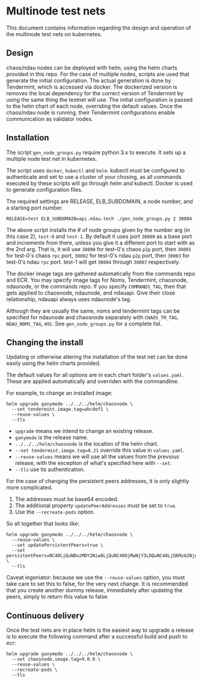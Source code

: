 
# Multinode test nets

This document contains information regarding the design and operation of the multinode test nets on kubernetes.

## Design

chaos/ndau nodes can be deployed with helm, using the helm charts provided in this repo. For the case of multiple nodes, scripts are used that generate the initial configuration. The actual generation is done by Tendermint, which is accessed via docker. The dockerized version is removes the local dependency for the correct version of Tendermint by using the same thing the testnet will use. The initial configuration is passed to the helm chart of each node, overriding the default values. Once the chaos/ndau node is running, their Tendermint configurations enable communication as validator nodes.

## Installation

The script `gen_node_groups.py` require python 3.x to execute. It sets up a multiple node test net in kubernetes.

The script uses `docker`, `kubectl` and `helm`. kubectl must be configured to authenticate and set to use a cluster of your chosing, as all commands executed by these scripts will go through helm and kubectl. Docker is used to generate configuration files.

The required settings are RELEASE, ELB_SUBDOMAIN, a node number, and a starting port number.

```
RELEASE=test ELB_SUBDOMAIN=api.ndau.tech ./gen_node_groups.py 2 30004
```

The above script installs the # of node groups given by the number arg (in this case 2), `test-0` and `test-1`. By default it uses port `30000` as a base port and increments from there, unless you give it a different port to start with as the 2nd arg. That is, it will use `30000` for test-0's chaos `p2p` port, then `30001` for test-0's chaos `rpc` port, `30002` for test-0's ndau `p2p` port, then `30003` for test-0's ndau `rpc` port. test-1 will get `30004` through `30007` respectively.

The docker image tags are gathered automatically from the commands repo and ECR. You may specify image tags for Noms, Tendermint, chaosnode, ndaunode, or the commands repo. If you specify `COMMANDS_TAG`, then that gets applied to chaosnode, ndaunode, and ndauapi. Give their close relationship, ndauapi always uses ndaunode's tag.

Although they are usually the same, noms and tendermint tags can be specified for ndaunode and chaosnode separately with `CHAOS_TM_TAG`, `NDAU_NOMS_TAG`, etc. See `gen_node_groups.py` for a complete list.

## Changing the install

Updating or otherwise altering the installation of the test net can be done easily using the helm charts provided.

The default values for all options are in each chart folder's `values.yaml`. These are applied automatically and overriden with the commandline.

For example, to change an installed image:

```
helm upgrade ganymede ../../../helm/chaosnode \
  --set tendermint.image.tag=abcdef1 \
  --reuse-values \
  --tls
```

* `upgrade` means we intend to change an existing release.
* `ganymede` is the release name.
* `../../../helm/chaosnode` is the location of the helm chart.
* `--set tendermint.image.tag=0.21` override this value in `values.yaml`.
* `--reuse-values` means we will use all the values from the previous release, with the exception of what's specified here with `--set`.
* `--tls` use tls authentication.

For the case of changing the persistent peers addresses, it is only slightly more complicated.

1. The addresses must be base64 encoded.
2. The additional property `updatePeerAddresses` must be set to `true`.
3. Use the `--recreate-pods` option.

So all together that looks like:

```
helm upgrade ganymede ../../../helm/chaosnode \
  --reuse-values \
  --set updatePersistentPeers=true \
  --set persistentPeers=NC40LjQuNDozMDY2Niw0LjQuNC40OjMwNjY3LDQuNC40LjQ6MzA2NjgK \
  --tls
```

Caveat ingeniator: because we use the `--reuse-values` option, you must take care to set this to false, for the very next change. It is recommended that you create another dummy release, immediately after updating the peers, simply to return this value to false.

## Continuous delivery

Once the test nets are in place helm is the easiest way to upgrade a release is to execute the following command after a successful build and push to ecr:

```
helm upgrade ganymede ../../../helm/chaosnode \
  --set chaosnode.image.tag=9.0.0 \
  --reuse-values \
  --recreate-pods \
  --tls
```
